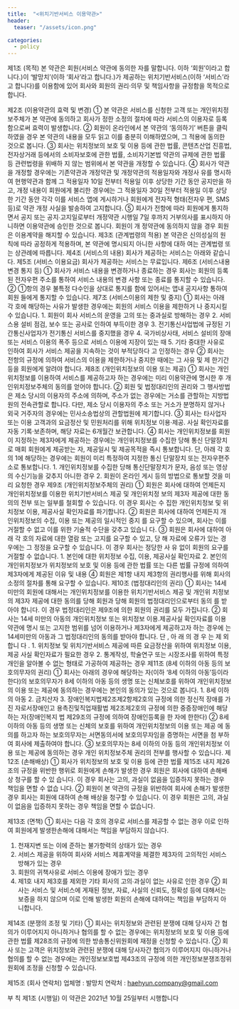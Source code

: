 ```yaml
---
title:  "<위치기반서비스 이용약관>"
header:
  teaser: "/assets/icon.png"

categories: 
  - policy
---
```


제1조 (목적) 
본 약관은 회원(서비스 약관에 동의한 자를 말합니다. 이하 ‘회원’이라고 합니다.)이 ‘발망치’(이하 ‘회사’라고 합니다.)가 제공하는 위치기반서비스(이하 ‘서비스’라고 합니다)를 이용함에 있어 회사와 회원의 권리·의무 및 책임사항을 규정함을 목적으로 합니다. 

제2조 (이용약관의 효력 및 변경)
① 본 약관은 서비스를 신청한 고객 또는 개인위치정보주체가 본 약관에 동의하고 회사가 
정한 소정의 절차에 따라 서비스의 이용자로 등록함으로써 효력이 발생합니다. ② 회원이 온라인에서 본 약관의 ‘동의하기’ 버튼을 클릭하였을 경우 본 약관의 내용을 모두 
읽고 이를 충분히 이해하였으며, 그 적용에 동의한 것으로 봅니다. ③ 회사는 위치정보의 보호 및 이용 등에 관한 법률, 콘텐츠산업 진흥법, 전자상거래 등에서의
소비자보호에 관한 법률, 소비자기본법 약관의 규제에 관한 법률 등 관련법령을 위배하
지 않는 범위에서 본 약관을 개정할 수 있습니다. ④ 회사가 약관을 개정할 경우에는 기존약관과 개정약관 및 개정약관의 적용일자와 개정사
유를 명시하여 현행약관과 함께 그 적용일자 10일 전부터 적용일 이후 상당한 기간 동안 
공지만을 하고, 개정 내용이 회원에게 불리한 경우에는 그 적용일자 30일 전부터 적용일 
이후 상당한 기간 동안 각각 이를 서비스 앱에 게시하거나 회원에게 전자적 형태(전자우
편, SMS 등)로 약관 개정 사실을 발송하여 고지합니다. ⑤ 회사가 전항에 따라 회원에게 통지하면서 공지 또는 공지∙고지일로부터 개정약관 시행일 
7일 후까지 거부의사를 표시하지 아니하면 이용약관에 승인한 것으로 봅니다. 회원이 개
정약관에 동의하지 않을 경우 회원은 이용계약을 해지할 수 있습니다. 제3조 (관계법령의 적용)
본 약관은 신의성실의 원칙에 따라 공정하게 적용하며, 본 약관에 명시되지 아니한 사항에 대하
여는 관계법령 또는 상관례에 따릅니다. 제4조 (서비스의 내용) 
회사가 제공하는 서비스는 아래와 같습니다.
제5조 (서비스 이용요금)
회사가 제공하는 서비스는 무료입니다. 제6조 (서비스내용변경 통지 등)
① 회사가 서비스 내용을 변경하거나 종료하는 경우 회사는 회원의 등록된 전자우편 주소를 
통하여 서비스 내용의 변경 사항 또는 종료를 통지할 수 있습니다. ② ①항의 경우 불특정 다수인을 상대로 통지를 함에 있어서는 앱내 공지사항 통하여 회원
들에게 통지할 수 있습니다. 제7조 (서비스이용의 제한 및 중지)
① 회사는 아래 각 호에 해당하는 사유가 발생한 경우에는 회원의 서비스 이용을 제한하거
나 중지시킬 수 있습니다. 1. 회원이 회사 서비스의 운영을 고의 또는 중과실로 방해하는 경우
2. 서비스용 설비 점검, 보수 또는 공사로 인하여 부득이한 경우
3. 전기통신사업법에 규정된 기간통신사업자가 전기통신 서비스를 중지했을 경우
4. 국가비상사태, 서비스 설비의 장애 또는 서비스 이용의 폭주 등으로 서비스 이용에 
지장이 있는 때
5. 기타 중대한 사유로 인하여 회사가 서비스 제공을 지속하는 것이 부적당하다
고 인정하는 경우
② 회사는 전항의 규정에 의하여 서비스의 이용을 제한하거나 중지한 때에는 그 사유 및 제
한기간 등을 회원에게 알려야 합니다. 제8조 (개인위치정보의 이용 또는 제공)
① 회사는 개인위치정보를 이용하여 서비스를 제공하고자 하는 경우에는 미리 이용약관에 
명시한 후 개인위치정보주체의 동의를 얻어야 합니다. ② 회원 및 법정대리인의 권리와 그 행사방법은 제소 당시의 이용자의 주소에 의하며, 주소가 
없는 경우에는 거소를 관할하는 지방법원의 전속관할로 합니다. 다만, 제소 당시 이용자의 
주소 또는 거소가 분명하지 않거나 외국 거주자의 경우에는 민사소송법상의 관할법원에 
제기합니다. ③ 회사는 타사업자 또는 이용 고객과의 요금정산 및 민원처리를 위해 위치정보 이용·제공․ 사실 확인자료를 자동 기록·보존하며, 해당 자료는 6개월간 보관합니다. ④ 회사는 개인위치정보를 회원이 지정하는 제3자에게 제공하는 경우에는 개인위치정보를 
수집한 당해 통신 단말장치로 매회 회원에게 제공받는 자, 제공일시 및 제공목적을 즉시 
통보합니다. 단, 아래 각 호의 1에 해당하는 경우에는 회원이 미리 특정하여 지정한 통신 
단말장치 또는 전자우편주소로 통보합니다. 1. 개인위치정보를 수집한 당해 통신단말장치가 문자, 음성 또는 영상의 수신기능을 
갖추지 아니한 경우
2. 회원이 온라인 게시 등의 방법으로 통보할 것을 미리 요청한 경우
제9조 (개인위치정보주체의 권리)
① 회원은 회사에 대하여 언제든지 개인위치정보를 이용한 위치기반서비스 제공 및 개인위치정
보의 제3자 제공에 대한 동의의 전부 또는 일부를 철회할 수 있습니다. 이 경우 회사는 수
집한 개인위치정보 및 위치정보 이용, 제공사실 확인자료를 파기합니다. ② 회원은 회사에 대하여 언제든지 개인위치정보의 수집, 이용 또는 제공의 일시적인 중지
를 요구할 수 있으며, 회사는 이를 거절할 수 없고 이를 위한 기술적 수단을 갖추고 있습니
다. ③ 회원은 회사에 대하여 아래 각 호의 자료에 대한 열람 또는 고지를 요구할 수 있고, 당
해 자료에 오류가 있는 경우에는 그 정정을 요구할 수 있습니다. 이 경우 회사는 정당한 사
유 없이 회원의 요구를 거절할 수 없습니다. 1. 본인에 대한 위치정보 수집, 이용, 제공사실 확인자료
2. 본인의 개인위치정보가 위치정보의 보호 및 이용 등에 관한 법률 또는 다른 법률 규정에 
의하여 제3자에게 제공된 이유 및 내용
④ 회원은 제1항 내지 제3항의 권리행사를 위해 회사의 소정의 절차를 통해 요구할 수 있습니다. 제10조 (법정대리인의 권리) 
① 회사는 14세 미만의 회원에 대해서는 개인위치정보를 이용한 위치기반서비스 제공 및 개인위
치정보의 제3자 제공에 대한 동의를 당해 회원과 당해 회원의 법정대리인으로부터 동의
를 받아야 합니다. 이 경우 법정대리인은 제9조에 의한 회원의 권리를 모두 가집니다. ② 회사는 14세 미만의 아동의 개인위치정보 또는 위치정보 이용․제공사실 확인자료를 이용
약관에 명시 또는 고지한 범위를 넘어 이용하거나 제3자에게 제공하고자 하는 경우에
는 14세미만의 아동과 그 법정대리인의 동의를 받아야 합니다. 단 , 아 래 의 경 우
는 제 외 합니 다 . 1. 위치정보 및 위치기반서비스 제공에 따른 요금정산을 위하여 위치정보 이용, 제공
사실 확인자료가 필요한 경우
2. 통계작성, 학술연구 또는 시장조사를 위하여 특정 개인을 알아볼 수 없는 형태로 
가공하여 제공하는 경우
제11조 (8세 이하의 아동 등의 보호의무자의 권리) 
① 회사는 아래의 경우에 해당하는 자(이하 ‘8세 이하의 아동’등이라 한다)의 보호의무자가 8세 
이하의 아동 등의 생명 또는 신체보호를 위하여 개인위치정보의 이용 또는 제공에 동의하는
경우에는 본인의 동의가 있는 것으로 봅니다. 1. 8세 이하의 아동
 2. 금치산자
3. 장애인복지법제2조제2항제2호의 규정에 의한 정신적 장애를 가진 자로서장애인고
용촉진및직업재활법 제2조제2호의 규정에 의한 중증장애인에 해당하는 자(장애인복지
법 제29조의 규정에 의하여 장애인등록을 한 자에 한한다)
② 8세 이하의 아동 등의 생명 또는 신체의 보호를 위하여 개인위치정보의 이용 또는 제공
에 동의를 하고자 하는 보호의무자는 서면동의서에 보호의무자임을 증명하는 서면을 첨
부하여 회사에 제출하여야 합니다.
③ 보호의무자는 8세 이하의 아동 등의 개인위치정보 이용 또는 제공에 동의하는 경우 개인
위치정보주체 권리의 전부를 행사할 수 있습니다. 제12조 (손해배상)
① 회사가 위치정보의 보호 및 이용 등에 관한 법률 제15조 내지 제26조의 규정을 위반한 
행위로 회원에게 손해가 발생한 경우 회원은 회사에 대하여 손해배상 청구를 할 수 있
습니다. 이 경우 회사는 고의, 과실이 없음을 입증하지 못하는 경우 책임을 면할 수 없습
니다. ② 회원이 본 약관의 규정을 위반하여 회사에 손해가 발생한 경우 회사는 회원에 대하여 손해
배상을 청구할 수 있습니다. 이 경우 회원은 고의, 과실이 없음을 입증하지 못하는 경우 
책임을 면할 수 없습니다. 

제13조 (면책) 
① 회사는 다음 각 호의 경우로 서비스를 제공할 수 없는 경우 이로 인하여 회원에게 발생한손해에 대해서는 책임을 부담하지 않습니다.
 1. 천재지변 또는 이에 준하는 불가항력의 상태가 있는 경우
 2. 서비스 제공을 위하여 회사와 서비스 제휴계약을 체결한 제3자의 고의적인 서비스방해가 있는 경우
 3. 회원의 귀책사유로 서비스 이용에 장애가 있는 경우
 4. 제1호 내지 제3호를 제외한 기타 회사의 고의∙과실이 없는 사유로 인한 경우
② 회사는 서비스 및 서비스에 게재된 정보, 자료, 사실의 신뢰도, 정확성 등에 대해서는 보증을 하지 않으며 이로 인해 발생한 회원의 손해에 대하여는 책임을 부담하지 아니합니다. 

제14조 (분쟁의 조정 및 기타)
① 회사는 위치정보와 관련된 분쟁에 대해 당사자 간 협의가 이루어지지 아니하거나 협의를 할 수 없는 경우에는 위치정보의 보호 및 이용 등에 관한 법률 제28조의 규정에 의한 방송통신위원회에 재정을 신청할 수 있습니다. 
② 회사 또는 고객은 위치정보와 관련된 분쟁에 대해 당사자간 협의가 이루어지지 아니하거나협의를 할 수 없는 경우에는 개인정보보호법 제43조의 규정에 의한 개인정보분쟁조정위원회에 조정을 신청할 수 있습니다. 

제15조 (회사 연락처)
업체명 : 발망치
연락처 : haehyun.company@gmail.com

부 칙
제1조 (시행일) 이 약관은 2021년 10월 25일부터 시행합니다
